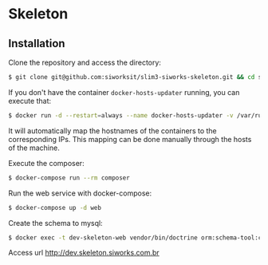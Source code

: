 # Skeleton
## Installation

Clone the repository and access the directory:
```sh
$ git clone git@github.com:siworksit/slim3-siworks-skeleton.git && cd slim3-siworks-skeleton
```
If you don't have the container `docker-hosts-updater` running, you can execute that: 
```sh
$ docker run -d --restart=always --name docker-hosts-updater -v /var/run/docker.sock:/var/run/docker.sock -v /etc/hosts:/opt/hosts grachev/docker-hosts-updater
```
It will automatically map the hostnames of the containers to the corresponding IPs. This mapping can be done manually through the hosts of the machine.

Execute the composer:
```sh
$ docker-compose run --rm composer
```

Run the web service with docker-compose:
```sh
$ docker-compose up -d web
```

Create the schema to mysql:
```sh
$ docker exec -t dev-skeleton-web vendor/bin/doctrine orm:schema-tool:create
```

Access url http://dev.skeleton.siworks.com.br
